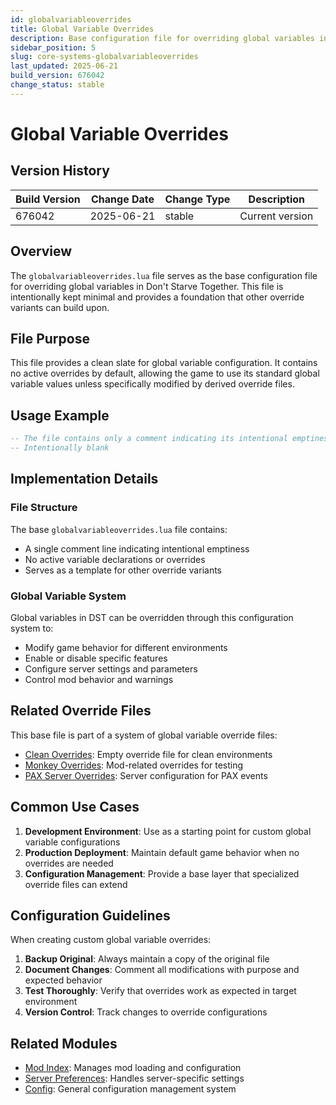 ```yaml
---
id: globalvariableoverrides
title: Global Variable Overrides
description: Base configuration file for overriding global variables in DST
sidebar_position: 5
slug: core-systems-globalvariableoverrides
last_updated: 2025-06-21
build_version: 676042
change_status: stable
---
```


# Global Variable Overrides

## Version History
| Build Version | Change Date | Change Type | Description |
|---|----|----|----|
| 676042 | 2025-06-21 | stable | Current version |

## Overview

The `globalvariableoverrides.lua` file serves as the base configuration file for overriding global variables in Don't Starve Together. This file is intentionally kept minimal and provides a foundation that other override variants can build upon.

## File Purpose

This file provides a clean slate for global variable configuration. It contains no active overrides by default, allowing the game to use its standard global variable values unless specifically modified by derived override files.

## Usage Example

```lua
-- The file contains only a comment indicating its intentional emptiness
-- Intentionally blank
```

## Implementation Details

### File Structure
The base `globalvariableoverrides.lua` file contains:
- A single comment line indicating intentional emptiness
- No active variable declarations or overrides
- Serves as a template for other override variants

### Global Variable System
Global variables in DST can be overridden through this configuration system to:
- Modify game behavior for different environments
- Enable or disable specific features
- Configure server settings and parameters
- Control mod behavior and warnings

## Related Override Files

This base file is part of a system of global variable override files:

- [Clean Overrides](./globalvariableoverrides_clean.md): Empty override file for clean environments
- [Monkey Overrides](./globalvariableoverrides_monkey.md): Mod-related overrides for testing
- [PAX Server Overrides](./globalvariableoverrides_pax_server.md): Server configuration for PAX events

## Common Use Cases

1. **Development Environment**: Use as a starting point for custom global variable configurations
2. **Production Deployment**: Maintain default game behavior when no overrides are needed
3. **Configuration Management**: Provide a base layer that specialized override files can extend

## Configuration Guidelines

When creating custom global variable overrides:

1. **Backup Original**: Always maintain a copy of the original file
2. **Document Changes**: Comment all modifications with purpose and expected behavior
3. **Test Thoroughly**: Verify that overrides work as expected in target environment
4. **Version Control**: Track changes to override configurations

## Related Modules

- [Mod Index](./modindex.md): Manages mod loading and configuration
- [Server Preferences](./serverpreferences.md): Handles server-specific settings
- [Config](./config.md): General configuration management system
